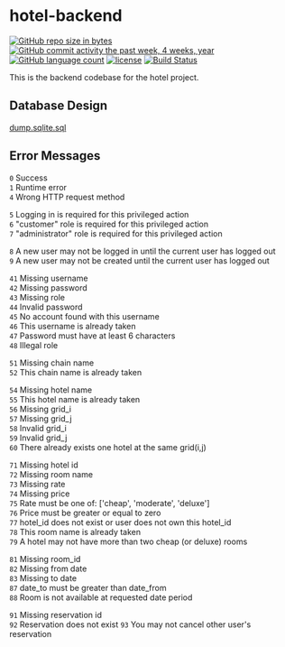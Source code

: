 # hotel-backend

[![GitHub repo size in bytes](https://img.shields.io/github/repo-size/hotel-reservation-systems/hotel-backend.svg)](https://github.com/hotel-reservation-systems/hotel-backend/releases)
[![GitHub commit activity the past week, 4 weeks, year](https://img.shields.io/github/commit-activity/w/hotel-reservation-systems/hotel-backend.svg)](https://github.com/hotel-reservation-systems/hotel-backend/commits)
[![GitHub language count](https://img.shields.io/github/languages/count/hotel-reservation-systems/hotel-backend.svg)](https://github.com/hotel-reservation-systems/hotel-backend/search?l=JavaScript&type=Code)
[![license](https://img.shields.io/github/license/hotel-reservation-systems/hotel-backend.svg)](https://popoway.mit-license.org/)
[![Build Status](https://travis-ci.org/hotel-reservation-systems/hotel-backend.svg?branch=master)](https://travis-ci.org/hotel-reservation-systems/hotel-backend)

This is the backend codebase for the hotel project.

## Database Design
[dump.sqlite.sql](https://github.com/hotel-reservation-systems/hotel-backend/blob/master/dump.sqlite.sql)

## Error Messages
`0` Success  
`1` Runtime error  
`4` Wrong HTTP request method  

`5` Logging in is required for this privileged action  
`6` "customer" role is required for this privileged action  
`7` "administrator" role is required for this privileged action  

`8` A new user may not be logged in until the current user has logged out  
`9` A new user may not be created until the current user has logged out  

`41` Missing username  
`42` Missing password  
`43` Missing role  
`44` Invalid password  
`45` No account found with this username  
`46` This username is already taken  
`47` Password must have at least 6 characters  
`48` Illegal role  

`51` Missing chain name  
`52` This chain name is already taken  

`54` Missing hotel name  
`55` This hotel name is already taken  
`56` Missing grid_i  
`57` Missing grid_j  
`58` Invalid grid_i  
`59` Invalid grid_j  
`60` There already exists one hotel at the same grid(i,j)  

`71` Missing hotel id  
`72` Missing room name  
`73` Missing rate  
`74` Missing price  
`75` Rate must be one of: ['cheap', 'moderate', 'deluxe']  
`76` Price must be greater or equal to zero  
`77` hotel_id does not exist or user does not own this hotel_id  
`78` This room name is already taken  
`79` A hotel may not have more than two cheap (or deluxe) rooms  

`81` Missing room_id  
`82` Missing from date  
`83` Missing to date  
`87` date_to must be greater than date_from  
`88` Room is not available at requested date period  

`91` Missing reservation id  
`92` Reservation does not exist
`93` You may not cancel other user's reservation

